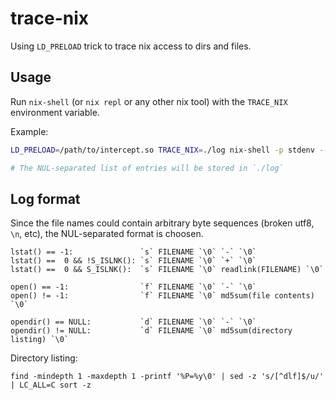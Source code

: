 # trace-nix

Using `LD_PRELOAD` trick to trace nix access to dirs and files.

## Usage

Run `nix-shell` (or `nix repl` or any other nix tool) with the `TRACE_NIX` environment variable.

Example:
``` bash
LD_PRELOAD=/path/to/intercept.so TRACE_NIX=./log nix-shell -p stdenv --run :

# The NUL-separated list of entries will be stored in `./log`
```

## Log format

Since the file names could contain arbitrary byte sequences (broken utf8, `\n`, etc), the NUL-separated format is choosen.

```
lstat() == -1:               `s` FILENAME `\0` `-` `\0`
lstat() ==  0 && !S_ISLNK(): `s` FILENAME `\0` `+` `\0`
lstat() ==  0 && S_ISLNK():  `s` FILENAME `\0` readlink(FILENAME) `\0`

open() == -1:                `f` FILENAME `\0` `-` `\0`
open() != -1:                `f` FILENAME `\0` md5sum(file contents) `\0`

opendir() == NULL:           `d` FILENAME `\0` `-` `\0`
opendir() != NULL:           `d` FILENAME `\0` md5sum(directory listing) `\0`
```

Directory listing:
```
find -mindepth 1 -maxdepth 1 -printf '%P=%y\0' | sed -z 's/[^dlf]$/u/' | LC_ALL=C sort -z
```
